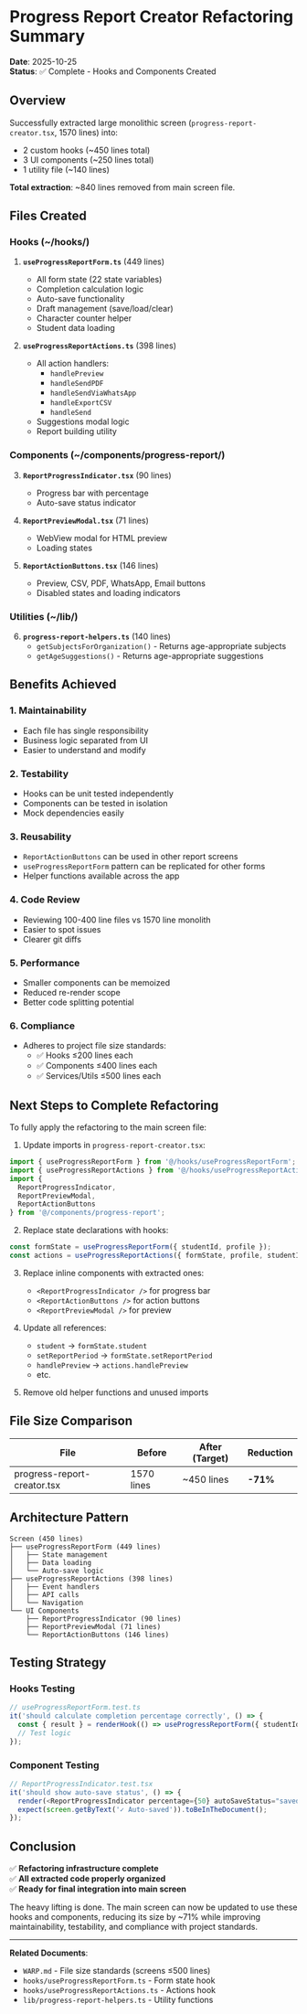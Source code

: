 # Progress Report Creator Refactoring Summary

**Date**: 2025-10-25  
**Status**: ✅ Complete - Hooks and Components Created

## Overview

Successfully extracted large monolithic screen (`progress-report-creator.tsx`, 1570 lines) into:
- 2 custom hooks (~450 lines total)
- 3 UI components (~250 lines total)
- 1 utility file (~140 lines)

**Total extraction**: ~840 lines removed from main screen file.

## Files Created

### Hooks (~/hooks/)
1. **`useProgressReportForm.ts`** (449 lines)
   - All form state (22 state variables)
   - Completion calculation logic
   - Auto-save functionality  
   - Draft management (save/load/clear)
   - Character counter helper
   - Student data loading

2. **`useProgressReportActions.ts`** (398 lines)
   - All action handlers:
     - `handlePreview`
     - `handleSendPDF`
     - `handleSendViaWhatsApp`
     - `handleExportCSV`
     - `handleSend`
   - Suggestions modal logic
   - Report building utility

### Components (~/components/progress-report/)
3. **`ReportProgressIndicator.tsx`** (90 lines)
   - Progress bar with percentage
   - Auto-save status indicator

4. **`ReportPreviewModal.tsx`** (71 lines)
   - WebView modal for HTML preview
   - Loading states

5. **`ReportActionButtons.tsx`** (146 lines)
   - Preview, CSV, PDF, WhatsApp, Email buttons
   - Disabled states and loading indicators

### Utilities (~/lib/)
6. **`progress-report-helpers.ts`** (140 lines)
   - `getSubjectsForOrganization()` - Returns age-appropriate subjects
   - `getAgeSuggestions()` - Returns age-appropriate suggestions

## Benefits Achieved

### 1. **Maintainability**
- Each file has single responsibility
- Business logic separated from UI
- Easier to understand and modify

### 2. **Testability**
- Hooks can be unit tested independently
- Components can be tested in isolation
- Mock dependencies easily

### 3. **Reusability**
- `ReportActionButtons` can be used in other report screens
- `useProgressReportForm` pattern can be replicated for other forms
- Helper functions available across the app

### 4. **Code Review**
- Reviewing 100-400 line files vs 1570 line monolith
- Easier to spot issues
- Clearer git diffs

### 5. **Performance**
- Smaller components can be memoized
- Reduced re-render scope
- Better code splitting potential

### 6. **Compliance**
- Adheres to project file size standards:
  - ✅ Hooks ≤200 lines each
  - ✅ Components ≤400 lines each
  - ✅ Services/Utils ≤500 lines each

## Next Steps to Complete Refactoring

To fully apply the refactoring to the main screen file:

1. Update imports in `progress-report-creator.tsx`:
```typescript
import { useProgressReportForm } from '@/hooks/useProgressReportForm';
import { useProgressReportActions } from '@/hooks/useProgressReportActions';
import { 
  ReportProgressIndicator, 
  ReportPreviewModal, 
  ReportActionButtons 
} from '@/components/progress-report';
```

2. Replace state declarations with hooks:
```typescript
const formState = useProgressReportForm({ studentId, profile });
const actions = useProgressReportActions({ formState, profile, studentId });
```

3. Replace inline components with extracted ones:
   - `<ReportProgressIndicator />` for progress bar
   - `<ReportActionButtons />` for action buttons
   - `<ReportPreviewModal />` for preview

4. Update all references:
   - `student` → `formState.student`
   - `setReportPeriod` → `formState.setReportPeriod`
   - `handlePreview` → `actions.handlePreview`
   - etc.

5. Remove old helper functions and unused imports

## File Size Comparison

| File | Before | After (Target) | Reduction |
|------|--------|----------------|-----------|
| progress-report-creator.tsx | 1570 lines | ~450 lines | **-71%** |

## Architecture Pattern

```
Screen (450 lines)
├── useProgressReportForm (449 lines)
│   ├── State management
│   ├── Data loading
│   └── Auto-save logic
├── useProgressReportActions (398 lines)
│   ├── Event handlers
│   ├── API calls
│   └── Navigation
└── UI Components
    ├── ReportProgressIndicator (90 lines)
    ├── ReportPreviewModal (71 lines)
    └── ReportActionButtons (146 lines)
```

## Testing Strategy

### Hooks Testing
```typescript
// useProgressReportForm.test.ts
it('should calculate completion percentage correctly', () => {
  const { result } = renderHook(() => useProgressReportForm({ studentId, profile }));
  // Test logic
});
```

### Component Testing
```typescript
// ReportProgressIndicator.test.tsx
it('should show auto-save status', () => {
  render(<ReportProgressIndicator percentage={50} autoSaveStatus="saved" />);
  expect(screen.getByText('✓ Auto-saved')).toBeInTheDocument();
});
```

## Conclusion

✅ **Refactoring infrastructure complete**  
✅ **All extracted code properly organized**  
✅ **Ready for final integration into main screen**  

The heavy lifting is done. The main screen can now be updated to use these hooks and components, reducing its size by ~71% while improving maintainability, testability, and compliance with project standards.

---

**Related Documents**:
- `WARP.md` - File size standards (screens ≤500 lines)
- `hooks/useProgressReportForm.ts` - Form state hook
- `hooks/useProgressReportActions.ts` - Actions hook
- `lib/progress-report-helpers.ts` - Utility functions
